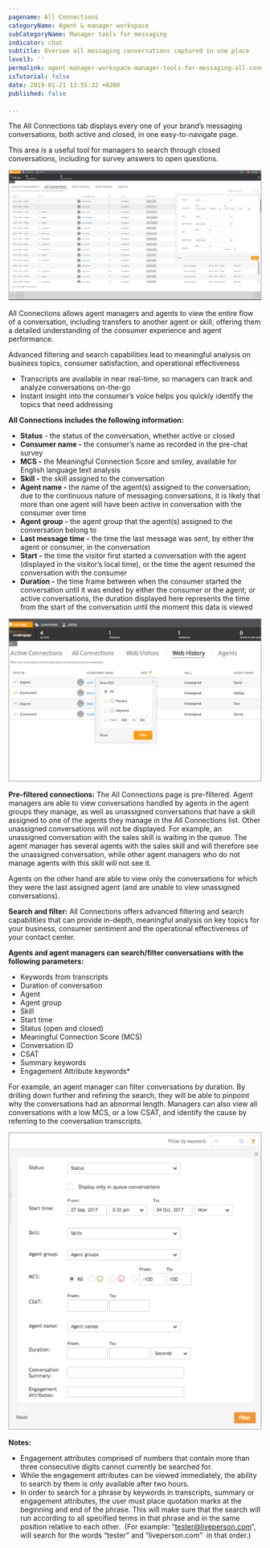 ```yaml
---
pagename: All Connections
categoryName: Agent & manager workspace
subCategoryName: Manager tools for messaging
indicator: chat
subtitle: Oversee all messaging conversations captured in one place
level3: ''
permalink: agent-manager-workspace-manager-tools-for-messaging-all-connections.html
isTutorial: false
date: 2019-01-21 13:55:32 +0200
published: false

---
```

The All Connections tab displays every one of your brand’s messaging conversations, both active and closed, in one easy-to-navigate page.

This area is a useful tool for managers to search through closed conversations, including for survey answers to open questions.

  
![](/img/allconnections1.png)

All Connections allows agent managers and agents to view the entire flow of a conversation, including transfers to another agent or skill, offering them a detailed understanding of the consumer experience and agent performance. 

  
Advanced filtering and search capabilities lead to meaningful analysis on business topics, consumer satisfaction, and operational effectiveness

* Transcripts are available in near real-time, so managers can track and analyze conversations on-the-go
* Instant insight into the consumer’s voice helps you quickly identify the topics that need addressing

**All Connections includes the following information:**

* **Status** - the status of the conversation, whether active or closed
* **Consumer name -** the consumer’s name as recorded in the pre-chat survey
* **MCS -** the Meaningful Connection Score and smiley, available for English language text analysis
* **Skill -** the skill assigned to the conversation
* **Agent name -** the name of the agent(s) assigned to the conversation; due to the continuous nature of messaging conversations, it is likely that more than one agent will have been active in conversation with the consumer over time
* **Agent group -** the agent group that the agent(s) assigned to the conversation belong to
* **Last message time -** the time the last message was sent, by either the agent or consumer, in the conversation
* **Start -** the time the visitor first started a conversation with the agent (displayed in the visitor’s local time), or the time the agent resumed the conversation with the consumer
* **Duration -** the time frame between when the consumer started the conversation until it was ended by either the consumer or the agent; or active conversations, the duration displayed here represents the time from the start of the conversation until the moment this data is viewed

![](/img/allconnections2.png)

**Pre-filtered connections:** The All Connections page is pre-filtered. Agent managers are able to view conversations handled by agents in the agent groups they manage, as well as unassigned conversations that have a skill assigned to one of the agents they manage in the All Connections list. Other unassigned conversations will not be displayed. For example, an unassigned conversation with the sales skill is waiting in the queue. The agent manager has several agents with the sales skill and will therefore see the unassigned conversation, while other agent managers who do not manage agents with this skill will not see it. 

  
Agents on the other hand are able to view only the conversations for which they were the last assigned agent (and are unable to view unassigned conversations).

**Search and filter:** All Connections offers advanced filtering and search capabilities that can provide in-depth, meaningful analysis on key topics for your business, consumer sentiment and the operational effectiveness of your contact center. 

**Agents and agent managers can search/filter conversations with the following parameters:**

* Keywords from transcripts
* Duration of conversation
* Agent
* Agent group
* Skill
* Start time
* Status (open and closed)
* Meaningful Connection Score (MCS)
* Conversation ID
* CSAT
* Summary keywords
* Engagement Attribute keywords*

For example, an agent manager can filter conversations by duration. By drilling down further and refining the search, they will be able to pinpoint why the conversations had an abnormal length. Managers can also view all conversations with a low MCS, or a low CSAT, and identify the cause by referring to the conversation transcripts. 

  
![](/img/allconnections3.png)

**Notes:** 

* Engagement attributes comprised of numbers that contain more than three consecutive digits cannot currently be searched for.
* While the engagement attributes can be viewed immediately, the ability to search by them is only available after two hours.
* In order to search for a phrase by keywords in transcripts, summary or engagement attributes, the user must place quotation marks at the beginning and end of the phrase. This will make sure that the search will run according to all specified terms in that phrase and in the same position relative to each other.  (For example: “[tester@liveperson.com](mailto:tester@liveperson.com)”, will search for the words “tester” and “liveperson.com”  in that order.)